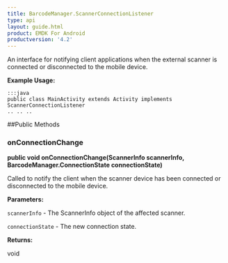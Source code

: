 ```yaml
---
title: BarcodeManager.ScannerConnectionListener
type: api
layout: guide.html
product: EMDK For Android
productversion: '4.2'
---
```



An interface for notifying client applications when the external scanner
 is connected or disconnected to the mobile device.
 
 

**Example Usage:**
	
	:::java	
	public class MainActivity extends Activity implements ScannerConnectionListener
	.. .. ..
	


##Public Methods

### onConnectionChange

**public void onConnectionChange(ScannerInfo scannerInfo, BarcodeManager.ConnectionState connectionState)**

Called to notify the client when the scanner device has been connected or disconnected to the mobile device.

**Parameters:**

`scannerInfo` - The ScannerInfo object of the affected scanner.

`connectionState` - The new connection state.

**Returns:**

void

